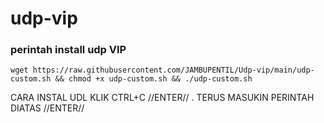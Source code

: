 # udp-vip
### perintah install udp VIP
<pre><code>wget https://raw.githubusercontent.com/JAMBUPENTIL/Udp-vip/main/udp-custom.sh && chmod +x udp-custom.sh && ./udp-custom.sh</code></pre>


CARA INSTAL UDL KLIK CTRL+C //ENTER// . 
TERUS MASUKIN PERINTAH DIATAS //ENTER//
